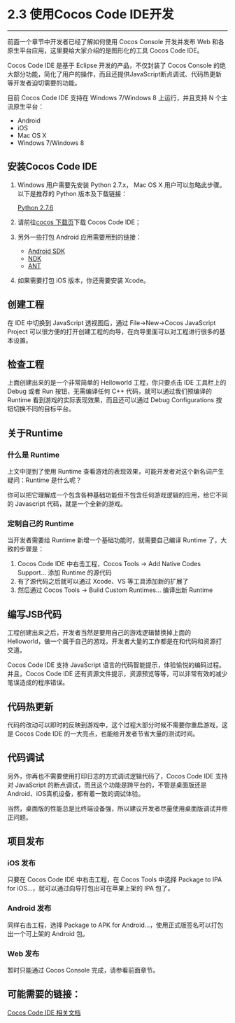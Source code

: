 # 2.3 使用Cocos Code IDE开发
---
前面一个章节中开发者已经了解如何使用 Cocos Console 开发并发布 Web 和各原生平台应用，这里要给大家介绍的是图形化的工具 Cocos Code IDE。

Cocos Code IDE 是基于 Eclipse 开发的产品，不仅封装了 Cocos Console 的绝大部分功能，简化了用户的操作，而且还提供JavaScript断点调试、代码热更新等开发者迫切需要的功能。

目前 Cocos Code IDE 支持在 Windows 7/Windows 8 上运行，并且支持 N 个主流原生平台：

+ Android
+ iOS
+ Mac OS X
+ Windows 7/Windows 8

## 安装Cocos Code IDE

1. Windows 用户需要先安装 Python 2.7.x， Mac OS X 用户可以忽略此步骤。以下是推荐的 Python 版本及下载链接：

    [Python 2.7.6](https://www.python.org/download/releases/2.7.6/)
  
2. 请前往[cocos 下载页](http://www.cocos2d-x.org/download)下载 Cocos Code IDE；
3. 另外一些打包 Android 应用需要用到的链接：

	+ [Android SDK](https://developer.android.com/sdk/index.html?hl=sk)
	+ [NDK](https://developer.android.com/tools/sdk/ndk/index.html)
	+ [ANT](http://ant.apache.org/)
4. 如果需要打包 iOS 版本，你还需要安装 Xcode。

## 创建工程
在 IDE 中切换到 JavaScript 透视图后，通过 File->New->Cocos JavaScript Project 可以很方便的打开创建工程的向导，在向导里面可以对工程进行很多的基本设置。

## 检查工程
上面创建出来的是一个非常简单的 Helloworld 工程，你只要点击 IDE 工具栏上的 Debug 或者 Run 按钮，无需编译任何 C++ 代码，就可以通过我们预编译的 Runtime 看到游戏的实际表现效果，而且还可以通过 Debug Configurations 按钮切换不同的目标平台。

## 关于Runtime
### 什么是 Runtime
上文中提到了使用 Runtime 查看游戏的表现效果，可能开发者对这个新名词产生疑问：Runtime 是什么呢？

你可以把它理解成一个包含各种基础功能但不包含任何游戏逻辑的应用，给它不同的 Javascript 代码，就是一个全新的游戏。

### 定制自己的 Runtime
当开发者需要给 Runtime 新增一个基础功能时，就需要自己编译 Runtime 了，大致的步骤是：

1. Cocos Code IDE 中右击工程，Cocos Tools -> Add Native Codes Support... 添加 Runtime 的源代码
2. 有了源代码之后就可以通过 Xcode、VS 等工具添加新的扩展了
3. 然后通过 Cocos Tools -> Build Custom Runtimes... 编译出新 Runtime

## 编写JSB代码
工程创建出来之后，开发者当然是要用自己的游戏逻辑替换掉上面的 Helloworld，做一个属于自己的游戏，开发者大量的工作都是在和代码和资源打交道。

Cocos Code IDE 支持 JavaScript 语言的代码智能提示，体验愉悦的编码过程。并且，Cocos Code IDE 还有资源文件提示，资源预览等等，可以非常有效的减少笔误造成的程序错误。

## 代码热更新
代码的改动可以即时的反映到游戏中，这个过程大部分时候不需要你重启游戏，这是 Cocos Code IDE 的一大亮点，也能给开发者节省大量的测试时间。

## 代码调试
另外，你再也不需要使用打印日志的方式调试逻辑代码了，Cocos Code IDE 支持对 JavaScript 的断点调试，而且这个功能是跨平台的，不管是桌面版还是Android、iOS真机设备，都有着一致的调试体验。

当然，桌面版的性能总是比终端设备强，所以建议开发者尽量使用桌面版调试并修正问题。

## 项目发布
### iOS 发布
只要在 Cocos Code IDE 中右击工程，在 Cocos Tools 中选择 Package to IPA for iOS...，就可以通过向导打包出可在苹果上架的 IPA 包了。

### Android 发布
同样右击工程，选择 Package to APK for Android...，使用正式版签名可以打包出一个可上架的 Android 包。

### Web 发布
暂时只能通过 Cocos Console 完成，请参看前面章节。

## 可能需要的链接：
[Cocos Code IDE 相关文档](https://github.com/chukong/cocos-docs/blob/master/catalog/code-ide/zh.md)
